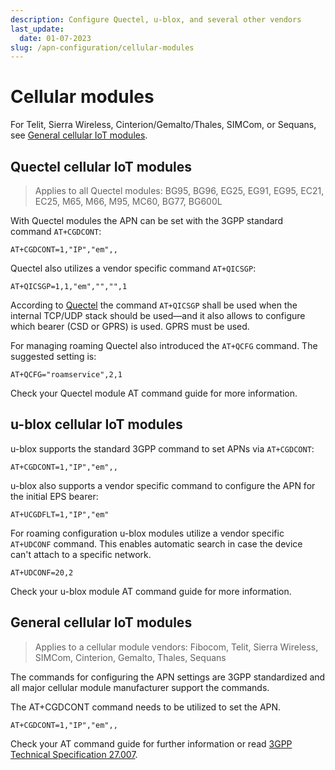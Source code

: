 ```yaml
---
description: Configure Quectel, u-blox, and several other vendors
last_update: 
  date: 01-07-2023
slug: /apn-configuration/cellular-modules
---
```


# Cellular modules

<!-- markdownlint-disable MD040 -->

For Telit, Sierra Wireless, Cinterion/Gemalto/Thales, SIMCom, or Sequans, see [General cellular IoT modules](#general-cellular-iot-modules).

## Quectel cellular IoT modules

> Applies to all Quectel modules: BG95, BG96, EG25, EG91, EG95, EC21, EC25, M65, M66, M95, MC60, BG77, BG600L

With Quectel modules the APN can be set with the 3GPP standard command `AT+CGDCONT`:

```
AT+CGDCONT=1,"IP","em",,
```

Quectel also utilizes a vendor specific command `AT+QICSGP`:

```
AT+QICSGP=1,1,"em","","",1
```

According to [Quectel](https://www.quectel.com/faqs/12-8-what-is-the-difference-between-cgdcont-and-qicsgp/) the command `AT+QICSGP` shall be used when the internal TCP/UDP stack should be used—and it also allows to configure which bearer (CSD or GPRS) is used.
GPRS must be used.

For managing roaming Quectel also introduced the `AT+QCFG` command.
The suggested setting is:

```
AT+QCFG="roamservice",2,1
```

Check your Quectel module AT command guide for more information.

## u-blox cellular IoT modules

u-blox supports the standard 3GPP command to set APNs via `AT+CGDCONT`:

```
AT+CGDCONT=1,"IP","em",,
```

u-blox also supports a vendor specific command to configure the APN for the initial EPS bearer:

```
AT+UCGDFLT=1,"IP","em"
```

For roaming configuration u-blox modules utilize a vendor specific `AT+UDCONF` command.
This enables automatic search in case the device can't attach to a specific network.

```
AT+UDCONF=20,2
```

Check your u-blox module AT command guide for more information.

## General cellular IoT modules

> Applies to a cellular module vendors: Fibocom, Telit, Sierra Wireless, SIMCom, Cinterion, Gemalto, Thales, Sequans

The commands for configuring the APN settings are 3GPP standardized and all major cellular module manufacturer support the commands.

The AT+CGDCONT command needs to be utilized to set the APN.

```
AT+CGDCONT=1,"IP","em",,
```

Check your AT command guide for further information or read [3GPP Technical Specification 27.007](https://portal.3gpp.org/desktopmodules/Specifications/SpecificationDetails.aspx?specificationId=1515).
